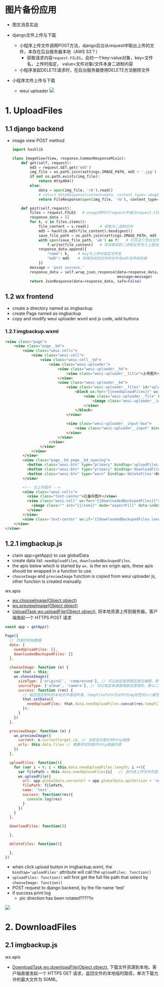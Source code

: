 # 图片备份应用
- 图文消息实战
- django文件上传与下载
  - 小程序上传文件调用POST方法，django后台从request中取出上传的文件，本存在后台服务器本地（AWS S3？）
    - 获取请求内容`request.FILES`，会的一个key-value对象，key=文件名，上传时指定， value=文件对象/文件本身二进制内容
  - 小程序发起DELETE请求时，在后台服务器使用DELETE方法删除文件
  
- 小程序文件上传与下载
  - weui uploader
    ![](https://i.loli.net/2019/06/09/5cfca0bb9601c71372.png)
# 1. UploadFiles
## 1.1 django backend
- image view POST method
  ```python
  import hashlib

  class ImageView(View, response.CommonResponseMixin):
      def get(self, request):
          md5 = request.GET.get('md5')
          img_file = os.path.join(settings.IMAGE_PATH, md5 + '.jpg')
          if not os.path.exists(img_file):
              return Http404()
          else:
              data = open(img_file, 'rb').read()
              # return HttpResponse(content=data, content_type='image/jpg')
              return FileResponse(open(img_file, 'rb'), content_type='image/jpg')

      def post(self,request):
          files = request.FILES   # wxapp的POSTrequest中通过request.FILES获取格式为key-value的上传文件
          response_data = []
          for k, v in files.items():
              file_content = v.read()     # 读取为二进制文件
              md5 = hashlib.md5(file_content).hexdigest()
              save_file_path = os.path.join(settings.IMAGE_PATH, md5 + '.jpg')  # 为文件创建路径/空白文件
              with open(save_file_path, 'wb') as f:   # 打开这个空白文件
                  f.write(file_content)   # 将读取到的二进制文件写入上面创建的空白文件路径中
              response_data.append({
                  "name": k,    # key为上传时指定文件名
                  "md5": md5    # 将保存后的文件的文件名md5也传给前端
              })
          message = 'post success.'
          response_data = self.wrap_json_response(data=response_data,
                                                  message=message)
          return JsonResponse(data=response_data, safe=False)
  ```
## 1.2 wx frontend
- create a directory named as imgbackup
- create Page named as imgbackup
- copy and modify weui uploader wxml and js code, add buttons 
### 1.2.1 imgbackup.wxml
```html
<view class="page">
    <view class="page__bd">
        <view class="weui-cells">
            <view class="weui-cell">
                <view class="weui-cell__bd">
                    <view class="weui-uploader">
                        <view class="weui-uploader__hd">
                            <view class="weui-uploader__title">上传图片</view>
                        </view>
                        <view class="weui-uploader__bd">
                            <view class="weui-uploader__files" id="uploaderFiles">
                                <block wx:for="{{needUploadFiles}}" wx:key="*this">
                                    <view class="weui-uploader__file" bindtap="previewImage" id="{{item}}">
                                        <image class="weui-uploader__img" src="{{item}}" mode="aspectFill" />
                                    </view>
                                </block>
                            </view>
                            
                            <view class="weui-uploader__input-box">
                                <view class="weui-uploader__input" bindtap="chooseImage"></view>
                            </view>
                        </view>
                    </view>
                </view>
            </view>
        </view>
        <view class="page__bd page__bd_spacing">
          <button class="weui-btn" type="primary" bindtap='uploadFiles'>Upload</button>
          <button class="weui-btn" type="primary" bindtap='downloadFiles'>Download</button>
          <button class="weui-btn" type="warn" bindtap='deleteFiles'>Delete</button>
        </view>

        <!-- 已上传图片 -->
        <view class="weui-cells">
          <view class="text-center">已备份图片</view>
          <view class="weui-cell" wx:for="{{downloadedBackupedFiles}}">
            <image class="" src="{{item}}" mode="aspectFill" data-index="{{index}}" data-type="DownloadedView" bindlongtap="longTapConfirm" />
          </view>
        </view>
        <view class='text-center' wx:if="{{downloadedBackupedFiles.length == 0}}">暂无</view>
    </view>
</view>
```

## 1.2.1 imgbackup.js
- claim app=getApp() to use globalData
- create data list: `needUploadFiles`, `downloadedBackupedFiles`.
- the apis below which is started by `wx.` is the wx origin apis, these apis should be wrapped in a function to use.
- `chooseImage` and `previewImage` function is copied from weui uploader js, other function is created manually.

wx.apis
- [wx.chooseImage(Object object)](https://developers.weixin.qq.com/miniprogram/dev/api/media/image/wx.chooseImage.html)
- [wx.previewImage(Object object)](https://developers.weixin.qq.com/miniprogram/dev/api/media/image/wx.previewImage.html)
- [UploadTask wx.uploadFile(Object object)](https://developers.weixin.qq.com/miniprogram/dev/api/network/upload/wx.uploadFile.html), 将本地资源上传到服务器。客户端发起一个 HTTPS POST 请求

```js
const app = getApp()

Page({
  // 页面的初始数据
  data: {
    needUploadFiles: [],
    downloadedBackupedFiles: []
  },

  chooseImage: function (e) {
    var that = this;
    wx.chooseImage({
      sizeType: ['original', 'compressed'], // 可以指定是原图还是压缩图，默认二者都有
      sourceType: ['album', 'camera'], // 可以指定来源是相册还是相机，默认二者都有
      success: function (res) {
        // 返回选定照片的本地文件路径列表，tempFilePath可以作为img标签的src属性显示图片
        that.setData({
          needUploadFiles: that.data.needUploadFiles.concat(res.tempFilePaths)
        });
      }
    })
  },

  previewImage: function (e) {
    wx.previewImage({
      current: e.currentTarget.id, // 当前显示图片的http链接
      urls: this.data.files // 需要预览的图片http链接列表
    })
  },

  uploadFiles: function(){
    for (var i = 0; i < this.data.needUploadFiles.length; i ++){
      var filePath = this.data.needUploadFiles[i]   // 迭代待上传文件列表，每一个都执行上传操作
      wx.uploadFile({
        url: app.globalData.serverUrl + app.globalData.apiVersion + 'service/image/',
        filePath: filePath,
        name: 'test',
        success: function(res){
          console.log(res)
        }
      })
    }
  },

  downloadFiles: function(){

  },

  deleteFiles: function(){

  },
})
```
- when click upload button in imgbackup.wxml, the `bindtap='uploadFiles'` attribute will call the `uploadFiles: function()`
- `uploadFiles: function()` will first get the full file path that select by `chooseImage: function()`
- POST request to django backend, by the file name 'test'
- if success print log
  - pic direction has been rotated?????n

![](https://i.loli.net/2019/06/09/5cfcd005d3cbb26558.png)


# 2. DownloadFiles
## 2.1 imgbackup.js
wx.apis
- [DownloadTask wx.downloadFile(Object object)](https://developers.weixin.qq.com/miniprogram/dev/api/network/download/wx.downloadFile.html), 下载文件资源到本地。客户端直接发起一个 HTTPS GET 请求，返回文件的本地临时路径，单次下载允许的最大文件为 50MB。
```js


```
